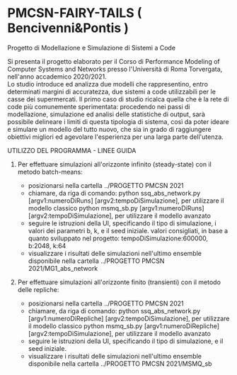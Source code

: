 # PMCSN-FAIRY-TAILS ( Bencivenni&Pontis )
Progetto di Modellazione e Simulazione di Sistemi a Code

Si presenta il progetto elaborato per il Corso di Performance Modeling of Computer Systems and Networks presso l'Università di Roma Torvergata, nell'anno accademico 2020/2021.  
Lo studio introduce ed analizza due modelli che rappresentino, entro determinati margini di accuratezza, due sistemi a code utilizzabili per le casse dei supermercati. 
Il primo caso di studio ricalca quella che è la rete di code più comunemente sperimentata: procedendo nei passi di modellazione, simulazione ed analisi delle statistiche di output, sarà possibile delineare i limiti di questa tipologia di sistema, così da poter ideare e simulare un modello del tutto nuovo, che sia in grado di raggiungere obiettivi migliori ed agevolare l'esperienza per una larga parte dell'utenza.

UTILIZZO DEL PROGRAMMA - LINEE GUIDA

1) Per effettuare simulazioni all'orizzonte infinito (steady-state) con il metodo batch-means:
    - posizionarsi nella cartella ../PROGETTO PMCSN 2021
    - chiamare, da riga di comando:
        python ssq_abs_network.py [argv1:numeroDiRuns] [argv2:tempoDiSimulazione], per utilizzare il modello classico
        python msmq_sb.py [argv1:numeroDiRuns] [argv2:tempoDiSimulazione], per utilizzare il modello avanzato
    - seguire le istruzioni della UI, specificando il tipo di simulazione, i valori dei parametri b, k, e il seed iniziale.
        valori consigliati, in base a quanto sviluppato nel progetto: tempoDiSimulazione:600000, b:2048, k:64
    - visualizzare i risultati delle simulazioni nell'ultimo ensemble disponibile nella cartella ../PROGETTO PMCSN 2021/MG1_abs_network


2) Per effettuare simulazioni all'orizzonte finito (transienti) con il metodo delle repliche:
    - posizionarsi nella cartella ../PROGETTO PMCSN 2021
    - chiamare, da riga di comando:
        python ssq_abs_network.py [argv1:numeroDiRepliche] [argv2:tempoDiSimulazione], per utilizzare il modello classico
        python msmq_sb.py [argv1:numeroDiRepliche] [argv2:tempoDiSimulazione], per utilizzare il modello avanzato
    - seguire le istruzioni della UI, specificando il tipo di simulazione, e il seed iniziale.
    - visualizzare i risultati delle simulazioni nell'ultimo ensemble disponibile nella cartella ../PROGETTO PMCSN 2021/MSMQ_sb


